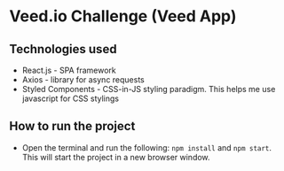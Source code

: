 # Veed.io Challenge (Veed App)

## Technologies used

- React.js - SPA framework
- Axios - library for async requests
- Styled Components - CSS-in-JS styling paradigm. This helps me use javascript for CSS stylings

## How to run the project

- Open the terminal and run the following: `npm install` and `npm start`. This will start the project in a new browser window.
